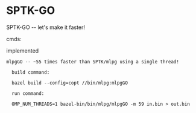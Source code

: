 # SPTK-GO
SPTK-GO -- let's make it faster!

cmds:

  implemented
  
    mlpgGO -- ~55 times faster than SPTK/mlpg using a single thread!
      
      build command:
    
      bazel build --config=copt //bin/mlpg:mlpgGO
      
      run command:
      
      OMP_NUM_THREADS=1 bazel-bin/bin/mlpg/mlpgGO -m 59 in.bin > out.bin

